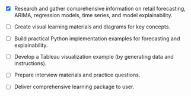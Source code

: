 - [x] Research and gather comprehensive information on retail forecasting, ARIMA, regression models, time series, and model explainability.
- [ ] Create visual learning materials and diagrams for key concepts.
- [ ] Build practical Python implementation examples for forecasting and explainability.
- [ ] Develop a Tableau visualization example (by generating data and instructions).
- [ ] Prepare interview materials and practice questions.
- [ ] Deliver comprehensive learning package to user.

